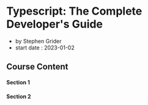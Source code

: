 # Typescript: The Complete Developer's Guide

- by Stephen Grider
- start date : 2023-01-02

## Course Content

#### Section 1

#### Section 2
